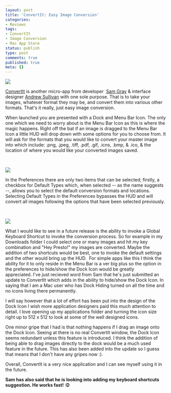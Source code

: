```yaml
---
layout: post
title: 'ConvertIt: Easy Image Conversion'
categories:
- Reviews
tags:
- ConvertIt
- Image Conversion
- Mac App Store
status: publish
type: post
comments: true
published: true
meta: {}
---
```

![](/static/4f331d1f8754c7ec090e554a/50fe1c99e4b01c920a89f452/50fe1c99e4b01c920a89f4b3/1306198552066/Dock%20Icon.png/1000w)

[ConvertIt](http://convertit.pastieapp.com/) is another micro-app from developer ﻿
[Sam Gray](http://forrst.me/isamgray) & interface designer 
[Andrew Sullivan](http://forrst.me/asullivan) with one sole purpose. That is to take your images, whatever format they may be, and convert them into various other formats. That's it really, just easy image conversion.

When launched you are presented with a Dock and Menu Bar Icon. The only one which we need to worry about is the Menu Bar Icon as this is where the magic happens. Right off the bat if an image is dragged to the Menu Bar Icon a little HUD will drop down with some options for you to choose from. It will ask for the formats that you would like to convert your master image into which include: .png, .jpeg, .tiff, .pdf, .gif, .icns, .bmp, & .ico, & the location of where you would like your converted images saved.

 

![](/static/4f331d1f8754c7ec090e554a/50fe1c99e4b01c920a89f452/50fe1c99e4b01c920a89f4b4/1306198552059/Convert%20Screen.png/1000w)

In the Preferences there are only two items that can be selected; firstly, a checkbox for Default Types which, when selected -- as the name suggests --, allows you to select the default conversion formats and locations. Selecting Default Types in the Preferences bypasses the HUD and will convert all images following the options that have been selected previously.

 

![](/static/4f331d1f8754c7ec090e554a/50fe1c99e4b01c920a89f452/50fe1c99e4b01c920a89f4b5/1306198552413/Preferences.png/1000w)

What I would like to see in a future release is the ability to invoke a Global Keyboard Shortcut to invoke the conversion process. So for example in my Downloads folder I could select one or many images and hit my key combination and "Hey Presto!" my images are converted. Maybe the addition of two shortcuts would be best, one to invoke the default settings and the other would bring up the HUD. ﻿
For simple apps like this I think the ability for it to only reside in the Menu Bar is a ver big plus so the option in the preferences to hide/show the Dock Icon would be greatly appreciated. I've just recieved word from Sam that he's just submitted an update to ConvertIt which adds in the ability to hide/show the Dock Icon. In saying that I am a Mac user who has Dock Hiding turned on all the time and no icons living there permanently.

I will say however that a lot of effort has been put into the design of the Dock Icon I wish more application designers paid this much attention to detail. I love opening up my applications folder and turning the icon size right up to 512 x 512 to look at some of the well designed icons.

One minor gripe that I had is that nothing happens if I drag an image onto the Dock Icon. Seeing at there is no real ConvertIt window, the Dock Icon seems redundant unless this feature is introduced. I think the addition of being able to drag images directly to the dock would be a much used feature in the future. This has also been added into the update so I guess that means that I don't have any gripes now :).

Overall, ConvertIt is a very nice application and I can see myself using it in the future.

**Sam has also said that he is looking into adding my keyboard shortcuts suggestion. He works fast! :D**

 
